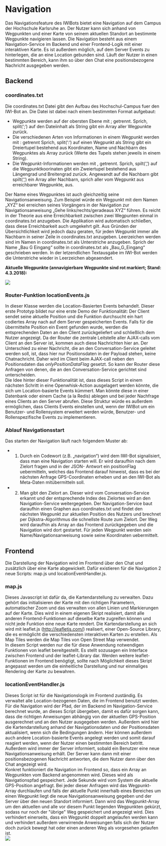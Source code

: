 # Navigation
Das Navigationsfeature des IWIBots bietet eine Navigation auf dem Campus der Hochschule Karlsruhe an. Der Nutzer kann sich anhand von Wegpunkten und einer Karte von seinem aktuellen Standort an bestimmte Wegpunkte navigieren lassen. Die Navigation besteht aus einem Navigation-Service im Backend und einer Frontend-Logik mit einer interaktiven Karte.
Es ist außerdem möglich, auf dem Server Events zu hinterlegen, die an eine Location gebunden sind. Läuft der Nutzer in einen bestimmten Bereich, kann ihm so über den Chat eine positionsbezogene Nachricht ausgegeben werden.
## Backend

### coordinates.txt

Die coordinates.txt Datei gibt den Aufbau des Hochschul-Campus fuer den IWI-Bot an. Die Datei ist dabei nach einem bestimmten Format aufgebaut:
+ Wegpunkte werden auf der obersten Ebene mit ; getrennt. Sprich, split(‘;‘) auf den Dateiinhalt als String gibt ein Array aller Wegpunkte zurück.
+ Die verschiedenen Arten von Informationen in einem Wegpunkt werden mit : getrennt Sprich, split(‘:‘) auf einen Wegpunkt als String gibt ein Dreiertupel bestehend aus Koordinaten, Name und Nachbarn des Wegpunktes als Array zurück (Werte des Tupels stehen jeweils in einem String).
+ Die Wegpunkt-Informationen werden mit , getrennt. Sprich, spilt(‘‚‘) auf die Wegpunktkoorinaten gibt ein Zweiertupel bestehend aus Längengrad und Breitengrad zurück. Angewandt auf die Nachbarn gibt spilt(‘‚‘) ein Array aller Nachbarn, sprich aller vom Wegpunkt aus erreichbarer Wegpunkte, aus.

Der Name eines Wegpunktes ist auch gleichzeitig seine Navigationsanweisung. Zum Beispiel würde ein Wegpunkt mit dem Namen „XYZ“ bei erreichen seines Vorgängers in der Navigation zur Navigationsanweisung „Gehe links/rechts/geradeaus XYZ“ führen. 
Es reicht in der Theorie aus eine Erreichbarkeit zwischen zwei Wegpunten einmal in coordinates.txt anzugeben. Die Applikation wird automatisch schließen, dass diese Erreichbarkeit auch umgekehrt gilt. Aus Gründen der Übersichtlichkeit wird jedoch dazu geraten,  für jeden Wegpunkt immer alle Nachbarn in seiner Zeile in coordinates.txt anzugeben.
Leerzeichen werden sind im Namen in coordinates.txt als Unterstriche anzugeben. Sprich der Name „Bau G Eingang“ sollte in coordinates.txt als „Bau_G_Eingang“ geschrieben werden. In der letzendlichen Textausgabe im IWI-Bot werden die Unterstriche wieder in Leerzeichen abgeaendert.

**Aktuelle Wegpunkte (annavigierbare Wegpunkte sind rot markiert; Stand: 4.3.2018):**

![](https://github.com/StefanFCMD/IWIbot/blob/master/documentation/images/Waypoints.png?raw=true)

### Router-Funktion locationEvents.js
In dieser Klasse werden die Location-Basierten Events behandelt. Dieser erste Prototyp bildet nur eine erste Demo der Funktionalität: Der Client sendet seine aktuelle Position und die Funktion durchsucht ein hart codiertes Array nach auf dem Server gespeicherten Events. Falls für die übermittelte Position ein Event gefunden wurde, werden die entsprechenden Daten an den Client zurückgeliefert und schließlich dem Nutzer angezeigt. Da der Router die zentrale Leitstelle aller AJAX-calls vom Client an den Server ist, kommen auch diese Nachrichten hier an. Der Unterschied zu einer Nachricht, die an den Conversation-Service geleitet werden soll, ist, dass hier nur Positionsdaten in der Payload stehen, keine Chatnachricht. Daher wird im Client beim AJAX-call neben den Positionsdaten das *onlyPositionDataFlag* gesetzt. So kann der Router diese Anfragen von denen, die an den Conversation-Service gerichtet sind unterscheiden.  
Die Idee hinter dieser Funktionalität ist, dass dieses Script in einem nächsten Schritt in eine Openwhisk-Action ausgelagert werden könnte, die sich um Location-basierte Events kümmert. Man könnte diese in einer Datenbank oder einem Cache (a la Redis) ablegen und bei jeder Nachfrage eines Clients an den Server abrufen. Diese Struktur würde es außerdem ermöglichen, dass Clients Events einstellen und, wenn der IWIBot um ein Benutzer- und Rollensystem erweitert werden würde, Benutzer- und Rollenspezifische Events zu implementieren.

### Ablauf Navigationsstart

Das starten der Navigation läuft nach folgendem Muster ab:
+ 1. Durch ein Codewort (z.B. „navigation“) wird dem IWI-Bot signalisiert, dass man eine Navigation starten will. Er wird daraufhin nach dem Zielort fragen und in der JSON- Antwort ein positionFlag uebermitteln, welches das Frontend darauf hinweist, dass es bei der nächsten Anfrage GPS-Coordinaten erheben und an den IWI-Bot als Meta-Daten mitübermitteln soll.
+ 2. Man gibt den Zielort an. Dieser wird vom Conversation-Service erkannt und der entsprechende Index des Zielortes wird an den Navigation-Service weitergegeben. Der Navigation-Service baut daraufhin einen Graphen aus coordinates.txt und findet den nächsten Wegpunkt zur aktuellen Position des Nutzers und brechnet per Dijkstra-Algorithmus die schnellste Route zum Zielort. Der Weg wird daraufhin als Array an das Frontend zurückgegeben und die Navigation wird dort gestartet. Für jeden Wegpunkt werden sein Name/Navigationsanweisung sowie seine Koordinaten uebermittelt.

## Frontend

Die Darstellung der Navigation wird im Frontend über den Chat und zusätzlich über eine Karte abgewickelt. Dafür existieren für die Navigation 2 neue Scripts: map.js und locationEventHandler.js.
### map.js
 Dieses Javascript ist dafür da, die Kartendarstellung zu verwalten. Dazu gehört das initialisieren der Karte mit den richtigen Parametern, automatischer Zoom und das verwalten von allen Linien und Markierungen auf der Karte. Dies wird in einem eigenen Skript realisiert, damit alle anderen Frontend-Funktionen auf dieselbe Karte zugreifen können und nicht jede Funktion eine neue Karte rendert. Die Kartendarstellung an sich wird mit leaflet.js (http://leafletjs.com/) realisert, einer Open-Source Library, die es ermöglicht die verschiedensten interaktiven Karten zu erstellen. Als Map Tiles werden die Map Tiles von Open Street Map verwendet.  
In diesem Script werden nur die für diese Anwendung notwendigen Funktionen von leaflet bereitgestellt. Es stellt sozusagen ein Interface zwischen Frontend und der leaflet-Library dar. Werden weitere leaflet-Funktionen im Frontend benögtigt, sollte nach Möglichkeit dieses Skript angepasst werden um die einheitliche Darstellung und nur einmaliges Rendering der Karte zu bewahren.
### locationEventHandler.js
Dieses Script ist für die Navigationslogik im Frontend zuständig. Es verwaltet alle Location-bezogenen Daten, die im Frontend benutzt werden. Für die Navigation wird der Pfad, der im Backend im Navigation-Service berechnet wurde, an dieses Script übergeben, damit es dafür sorgen kann, dass die richtigen Anweisungen abhängig von der aktuellen GPS-Position ausgerechnet und an den Nutzer ausgegeben werden. Außerdem wird hier die Kartendarstellung anhand der Navigationsdaten und der Positionsdaten aktualisiert, wenn sich die Bedingungen ändern. Hier können außerdem auch andere Location-basierte Events angelegt werden und somit darauf reagiert werden, wenn der Nutzer einen bestimmten Bereich betritt. Außerdem wird immer der Server informiert, sobald ein Benutzer eine neue Navigationsanweisung erhält. Der Server kann dann mit einer positionsbezogenen Nachricht antworten, die dem Nutzer dann über den Chat angezeigt wird.  
Konkret funktioniert die Navigation im Frontend so, dass ein Array an Wegpunkten vom Backend angenommen wird. Dieses wird als Navigationspfad gespeichert. Jede Sekunde wird vom System die aktuelle GPS-Position angefragt. Bei jeder dieser Anfragen wird das Wegpunkt-Array durchlaufen und falls der aktuelle Punkt innerhalb eines Bereiches um einen Wegpunkt liegt die neue Navigationsanweisung gegeben und der Server über den neuen Standort informiert. Dann wird das Wegpunkt-Array um den aktuellen und alle vor diesem Punkt liegenden Wegpunkten gekürzt, sodass nur noch der "übrige" Weg gespeichert und angezeigt wird. Dies verhindert einerseits, dass ein Wegpunkt doppelt angelaufen werden kann und verhindert außerdem verwirrende Anweisungen falls sich der Nutzer doch zurück bewegt hat oder einen anderen Weg als vorgesehen gelaufen ist.  
![](https://github.com/jakaZ0806/IWIbot/blob/master/documentation/images/navigation_frontend.PNG?raw=true)
